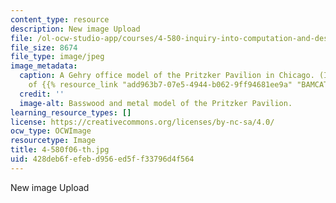 ```yaml
---
content_type: resource
description: New image Upload
file: /ol-ocw-studio-app/courses/4-580-inquiry-into-computation-and-design-fall-2006/428deb6fefebd956ed5ff33796d4f564_4-580f06-th.jpg
file_size: 8674
file_type: image/jpeg
image_metadata:
  caption: A Gehry office model of the Pritzker Pavilion in Chicago. (Image courtesy
    of {{% resource_link "add963b7-07e5-4944-b062-9ff94681ee9a" "BAMCAT" %}} on Flickr.)
  credit: ''
  image-alt: Basswood and metal model of the Pritzker Pavilion.
learning_resource_types: []
license: https://creativecommons.org/licenses/by-nc-sa/4.0/
ocw_type: OCWImage
resourcetype: Image
title: 4-580f06-th.jpg
uid: 428deb6f-efeb-d956-ed5f-f33796d4f564
---
```

New image Upload